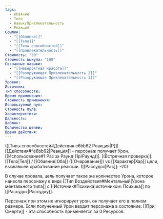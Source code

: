 ```yaml
---
tags:
  - Обаяние
  - Тело
  - Навык/Привлекательность
  - Реакция
Ссылки:
  - "[[Обаяние]]"
  - "[[Тело]]"
  - "[[Типы способностей]]"
  - "[[Привлекательность]]"
Стоимость: "30"
Стоимость выкупа: "100"
Связанные навыки:
  - "[[Невероятная Красота]]"
  - "[[Разоружающая Привлекательность 2]]"
  - "[[Разоружающая Привлекательность 1]]"
Уровни:
Источник:
Тип способности:
Время применения:
Стоимость применения:
Используемый пул:
Стоимость пула:
Характеристики:
Дальность:
Шаблон:
Количество целей:
Время действия:
---
```

([[Типы способностей#Действия e6bb62 Реакция|Р]]) [[Действия#^e6bb62|Реакция]] - персонаж получает Урон. [[Использование#1 Раз за Раунд|(1р/Раунд)]]. [[Встречная проверка]]: [[Тело|Тел]] / [[Обаяние|Оба]] ([[Очарование]]) vs [[Характер|Хар]] цели, вызвавшей срабатывание реакции. ([[Рассудок|Рас]]: -20)

В случае провала, цель получает такое же количество Урона, которое нанесла персонажу в виде [[Тип Воздействия#Ментальный|Урона ментального типа]] с [[Источник#Психика|источником: Психика]] по [[Рассудок|Рассудку]].  

Персонаж при этом не игнорирует урон, он получает его в полном размере. Если полученный Урон вводит персонажа в состояние: [[При Смерти]] - эта способность применяется за 0 Ресурсов. 
